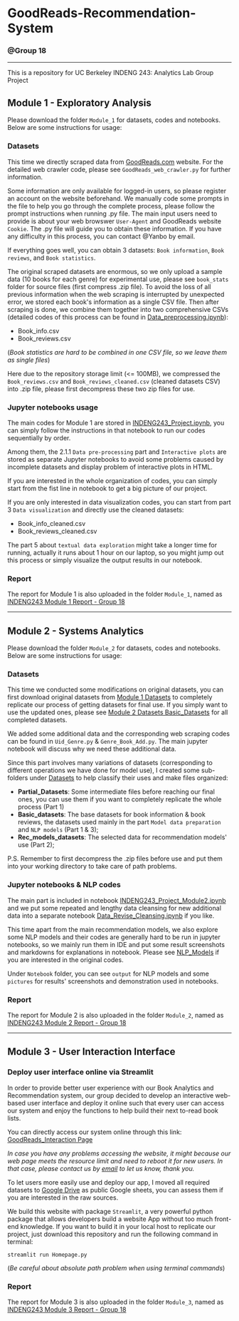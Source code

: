 # GoodReads-Recommendation-System
### @Group 18 <br>
---

This is a repository for UC Berkeley INDENG 243: Analytics Lab Group Project

## Module 1 - Exploratory Analysis

Please download the folder `Module_1` for datasets, codes and notebooks. Below are some instructions for usage:

### Datasets

This time we directly scraped data from [GoodReads.com](https://www.goodreads.com/) website. For the detailed web crawler code, please see `GoodReads_web_crawler.py` for further information.

Some information are only available for logged-in users, so please register an account on the website beforehand. We manually code some prompts in the file to help you go through the complete process, please follow the prompt instructions when running .py file. The main input users need to provide is about your web browswer `User-Agent` and GoodReads website `Cookie`. The .py file will guide you to obtain these information. If you have any difficulty in this process, you can contact @Yanbo by email. <br>

If everything goes well, you can obtain 3 datasets: `Book information`, `Book reviews`, and `Book statistics`.

The original scraped datasets are enormous, so we only upload a sample data (10 books for each genre) for experimental use, please see `book_stats` folder for source files (first compress .zip file). To avoid the loss of all previous information when the web scraping is interrupted by unexpected error, we stored each book's information as a single CSV file. Then after scraping is done, we combine them together into two comprehensive CSVs (detailed codes of this process can be found in [Data_preprocessing.ipynb](./Module_1/Notebooks/Data_preprocessing.ipynb)):
- Book_info.csv
- Book_reviews.csv

(*Book statistics are hard to be combined in one CSV file, so we leave them as single files*)

Here due to the repository storage limit (<= 100MB), we compressed the `Book_reviews.csv` and `Book_reviews_cleaned.csv` (cleaned datasets CSV) into .zip file, please first decompress these two zip files for use.

### Jupyter notebooks usage

The main codes for Module 1 are stored in [INDENG243_Project.ipynb](./Module_1/Notebooks/INDENG243_Project.ipynb), you can simply follow the instructions in that notebook to run our codes sequentially by order.

Among them, the 2.1.1 `Data pre-processing` part and `Interactive plots` are stored as separate Jupyter notebooks to avoid some problems caused by incomplete datasets and display problem of interactive plots in HTML. 

If you are interested in the whole organization of codes, you can simply start from the fist line in notebook to get a big picture of our project. 

If you are only interested in data visualization codes, you can start from part 3  `Data visualization` and directly use the cleaned datasets:
- Book_info_cleaned.csv
- Book_reviews_cleaned.csv

The part 5 about `textual data exploration` might take a longer time for running, actually it runs about 1 hour on our laptop, so you might jump out this process or simply visualize the output results in our notebook.

### Report

The report for Module 1 is also uploaded in the folder `Module_1`, named as [INDENG243 Module 1 Report - Group 18](./Module_1/INDENG243_Module1_Report_Group18.pdf)

---

## Module 2 - Systems Analytics

Please download the folder `Module_2` for datasets, codes and notebooks. Below are some instructions for usage:

### Datasets

This time we conducted some modifications on original datasets, you can first download original datasets from [Module 1 Datasets](./Module_1/Datasets) to completely replicate our process of getting datasets for final use. If you simply want to use the updated ones, please see [Module 2 Datasets Basic_Datasets](./Module_2/Datasets/Basic_datasets) for all completed datasets. 

We added some additional data and the corresponding web scraping codes can be found in `Uid_Genre.py` & `Genre_Book_Add.py`. The main jupyter notebook will discuss why we need these additional data.

Since this part involves many variations of datasets (corresponding to different operations we have done for model use), I created some sub-folders under [Datasets](./Module_2/Datasets) to help classify their uses and make files organized:
- **Partial_Datasets**: Some intermediate files before reaching our final ones, you can use them if you want to completely replicate the whole process (Part 1)
- **Basic_datasets**: The base datasets for book information & book reviews, the datasets used mainly in the part `Model data preparation` and `NLP models` (Part 1 & 3);
- **Rec_models_datasets**: The selected data for recommendation models' use (Part 2);

P.S. Remember to first decompress the .zip files before use and put them into your working directory to take care of path problems.

### Jupyter notebooks & NLP codes

The main part is included in notebook [INDENG243_Project_Module2.ipynb](./Module_2/Notebooks/INDENG243_Project_Module2.ipynb) and we put some repeated and lengthy data cleansing for new additional data into a separate notebook [Data_Revise_Cleansing.ipynb](./Module_2/Notebooks/Data_Revise_Cleansing.ipynb) if you like.

This time apart from the main recommendation models, we also explore some NLP models and their codes are generally hard to be run in jupyter notebooks, so we mainly run them in IDE and put some result screenshots and markdowns for explanations in notebook. Please see [NLP_Models](./Module_2/NLP_Models) if you are interested in the original codes.

Under `Notebook` folder, you can see `output` for NLP models and some `pictures` for results' screenshots and demonstration used in notebooks.

### Report

The report for Module 2 is also uploaded in the folder `Module_2`, named as [INDENG243 Module 2 Report - Group 18](./Module_2/INDENG243_Module2_Report_Group18.pdf)

---

## Module 3 - User Interaction Interface

### Deploy user interface online via Streamlit

In order to provide better user experience with our Book Analytics and Recommendation system, our group decided to develop an interactive web-based user interface and deploy it online such that every user can access our system and enjoy the functions to help build their next to-read book lists. 

You can directly access our system online through this link: [GoodReads_Interaction Page](https://yanbowang0204-goodreads-streamlit-homepage-wvf2th.streamlit.app/)

*In case you have any problems accessing the website, it might because our web page meets the resource limit and need to reboot it for new users. In that case, please contact us by [email](yanbo.wang@berkeley.edu) to let us know, thank you.*

To let users more easily use and deploy our app, I moved all required datasets to [Google Drive](https://drive.google.com/drive/u/0/folders/1CiYtbIOu1nbkEJK9ceLJ5Hx2mUh158RD) as public Google sheets, you can assess them if you are interested in the raw sources.

We build this website with package `Streamlit`, a very powerful python package that allows developers build a website App without too much front-end knowledge. If you want to build it in your local host to replicate our project, just download this repository and run the following command in terminal:

`streamlit run Homepage.py`

(*Be careful about absolute path problem when using terminal commands*)


### Report

The report for Module 3 is also uploaded in the folder `Module_3`, named as [INDENG243 Module 3 Report - Group 18](./Module_3/INDENG243_Module3_Report_Group18.pdf)


